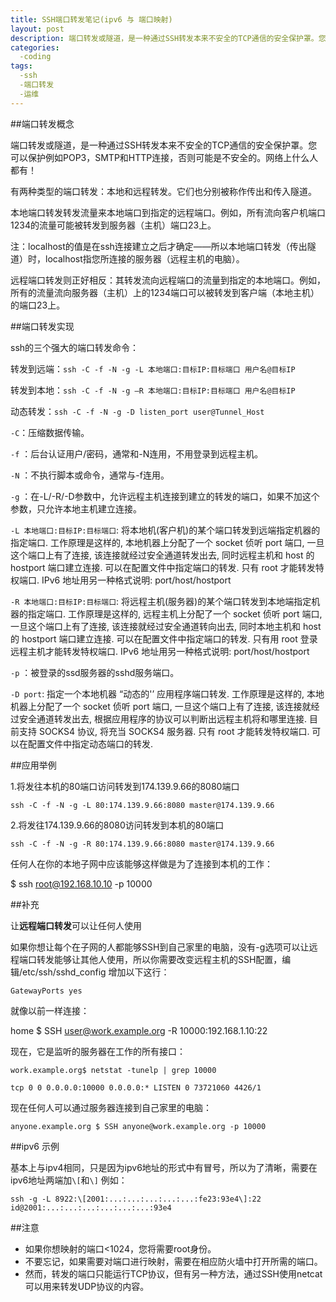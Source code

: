 ```yaml
---
title: SSH端口转发笔记(ipv6 与 端口映射)
layout: post
description: 端口转发或隧道，是一种通过SSH转发本来不安全的TCP通信的安全保护罩。您可以保护例如POP3，SMTP和HTTP连接，否则可能是不安全的。网络上什么人都有！
categories:
  -coding
tags: 
  -ssh
  -端口转发
  -运维
---
```


##端口转发概念

端口转发或隧道，是一种通过SSH转发本来不安全的TCP通信的安全保护罩。您可以保护例如POP3，SMTP和HTTP连接，否则可能是不安全的。网络上什么人都有！

有两种类型的端口转发：本地和远程转发。它们也分别被称作传出和传入隧道。

本地端口转发转发流量来本地端口到指定的远程端口。例如，所有流向客户机端口1234的流量可能被转发到服务器（主机）端口23上。

注：localhost的值是在ssh连接建立之后才确定——所以本地端口转发（传出隧道）时，localhost指您所连接的服务器（远程主机的电脑）。

远程端口转发则正好相反：其转发流向远程端口的流量到指定的本地端口。例如，所有的流量流向服务器（主机）上的1234端口可以被转发到客户端（本地主机）的端口23上。

##端口转发实现

ssh的三个强大的端口转发命令：

转发到远端：`ssh -C -f -N -g -L 本地端口:目标IP:目标端口 用户名@目标IP`

转发到本地：`ssh -C -f -N -g –R 本地端口:目标IP:目标端口 用户名@目标IP`

动态转发：`ssh -C -f -N -g -D listen_port user@Tunnel_Host`

`-C`：压缩数据传输。

`-f` ：后台认证用户/密码，通常和-N连用，不用登录到远程主机。

`-N` ：不执行脚本或命令，通常与-f连用。

`-g` ：在-L/-R/-D参数中，允许远程主机连接到建立的转发的端口，如果不加这个参数，只允许本地主机建立连接。

`-L 本地端口:目标IP:目标端口`:
将本地机(客户机)的某个端口转发到远端指定机器的指定端口. 工作原理是这样的, 本地机器上分配了一个 socket 侦听 port 端口, 一旦这个端口上有了连接, 该连接就经过安全通道转发出去, 同时远程主机和 host 的 hostport 端口建立连接. 可以在配置文件中指定端口的转发. 只有 root 才能转发特权端口. IPv6 地址用另一种格式说明: port/host/hostport

`-R 本地端口:目标IP:目标端口`:
将远程主机(服务器)的某个端口转发到本地端指定机器的指定端口. 工作原理是这样的, 远程主机上分配了一个 socket 侦听 port 端口, 一旦这个端口上有了连接, 该连接就经过安全通道转向出去, 同时本地主机和 host 的 hostport 端口建立连接. 可以在配置文件中指定端口的转发. 只有用 root 登录远程主机才能转发特权端口. IPv6 地址用另一种格式说明: port/host/hostport

`-p` ：被登录的ssd服务器的sshd服务端口。

`-D port`:
指定一个本地机器 “动态的'’ 应用程序端口转发. 工作原理是这样的, 本地机器上分配了一个 socket 侦听 port 端口, 一旦这个端口上有了连接, 该连接就经过安全通道转发出去, 根据应用程序的协议可以判断出远程主机将和哪里连接. 目前支持 SOCKS4 协议, 将充当 SOCKS4 服务器. 只有 root 才能转发特权端口. 可以在配置文件中指定动态端口的转发.

##应用举例

1.将发往本机的80端口访问转发到174.139.9.66的8080端口

`ssh -C -f -N -g -L 80:174.139.9.66:8080 master@174.139.9.66`

2.将发往174.139.9.66的8080访问转发到本机的80端口

`ssh -C -f -N -g -R 80:174.139.9.66:8080 master@174.139.9.66`

任何人在你的本地子网中应该能够这样做是为了连接到本机的工作：

$ ssh root@192.168.10.10 -p 10000

##补充

让**远程端口转发**可以让任何人使用

如果你想让每个在子网的人都能够SSH到自己家里的电脑，没有-g选项可以让远程端口转发能够让其他人使用，所以你需要改变远程主机的SSH配置，编辑/etc/ssh/sshd_config 增加以下这行：

`GatewayPorts yes`

就像以前一样连接：

home $ SSH user@work.example.org -R 10000:192.168.1.10:22

现在，它是监听的服务器在工作的所有接口：

```
work.example.org$ netstat -tunelp | grep 10000

tcp 0 0 0.0.0.0:10000 0.0.0.0:* LISTEN 0 73721060 4426/1
```

现在任何人可以通过服务器连接到自己家里的电脑：

```
anyone.example.org $ SSH anyone@work.example.org -p 10000
```

##ipv6 示例

基本上与ipv4相同，只是因为ipv6地址的形式中有冒号，所以为了清晰，需要在ipv6地址两端加`\[`和`\]`
例如：

```
ssh -g -L 8922:\[2001:...:...:...:...:...:fe23:93e4\]:22 id@2001:...:...:...:...:...:...:93e4
```

##注意

 - 如果你想映射的端口<1024，您将需要root身份。
 - 不要忘记，如果需要对端口进行映射，需要在相应防火墙中打开所需的端口。
 - 然而，转发的端口只能运行TCP协议，但有另一种方法，通过SSH使用netcat可以用来转发UDP协议的内容。
